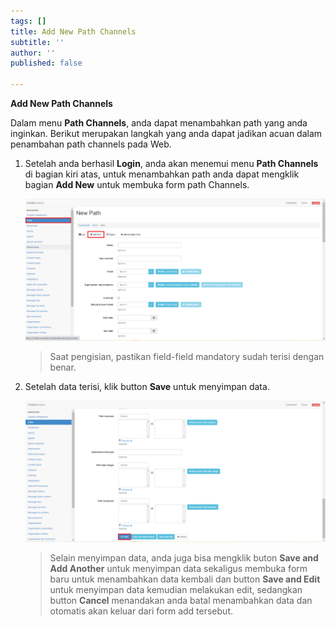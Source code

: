 ```yaml
---
tags: []
title: Add New Path Channels
subtitle: ''
author: ''
published: false

---
```

**Add New Path Channels**

Dalam menu **Path Channels**, anda dapat menambahkan path yang anda inginkan. Berikut merupakan langkah yang anda dapat jadikan acuan dalam penambahan path channels pada Web.

1. Setelah anda berhasil **Login**, anda akan menemui menu **Path Channels** di bagian kiri atas, untuk menambahkan path anda dapat mengklik bagian **Add New** untuk membuka form path Channels.

   ![](/uploads/paths2.PNG)

   > Saat pengisian, pastikan field-field mandatory sudah terisi dengan benar.
2. Setelah data terisi, klik button **Save** untuk menyimpan data.

   ![](/uploads/paths3.PNG)

   > Selain menyimpan data, anda juga bisa mengklik buton **Save and Add Another** untuk menyimpan data sekaligus membuka form baru untuk menambahkan data kembali dan button **Save and Edit** untuk menyimpan data kemudian melakukan edit, sedangkan button **Cancel** menandakan anda batal menambahkan data dan otomatis akan keluar dari form add tersebut.